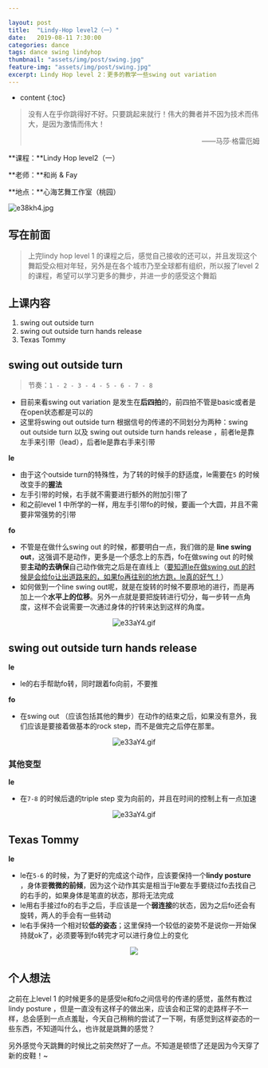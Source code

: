 ```yaml
---

layout: post
title:  "Lindy-Hop level2（一）"
date:   2019-08-11 7:30:00
categories: dance
tags: dance swing lindyhop
thumbnail: "assets/img/post/swing.jpg"
feature-img: "assets/img/post/swing.jpg"
excerpt: Lindy Hop level 2：更多的教学一些swing out variation 
---
```


* content
{:toc}
> 没有人在乎你跳得好不好。只要跳起来就行！伟大的舞者并不因为技术而伟大，是因为激情而伟大！
>
> <p align="right">——马莎·格雷厄姆　　</p>

**课程：**Lindy Hop level2（一）

**老师：**和尚 & Fay

**地点：**心海艺舞工作室（桃园）

![e38kh4.jpg](https://s1.ax1x.com/2020/09/01/dxSRL8.jpg)





## 写在前面

> 上完lindy hop level 1 的课程之后，感觉自己接收的还可以，并且发现这个舞蹈受众相对年轻，另外是在各个城市乃至全球都有组织，所以报了level 2 的课程，希望可以学习更多的舞步，并进一步的感受这个舞蹈



## 上课内容

1. swing out outside turn
2. swing out outside turn hands release 
3. Texas Tommy



## swing out outside turn

> 节奏：`1 - 2 - 3 - 4 - 5 - 6 - 7 - 8`

- 目前来看swing out variation 是发生在**后四拍**的，前四拍不管是basic或者是在open状态都是可以的
- 这里将swing out outside turn 根据信号的传递的不同划分为两种：swing out outside turn 以及 swing out outside turn hands release ，前者le是靠左手来引带（lead），后者le是靠右手来引带

**le**

- 由于这个outside turn的特殊性，为了转的时候手的舒适度，le需要在`5` 的时候改变手的**握法**
- 左手引带的时候，右手就不需要进行额外的附加引带了
- 和之前level 1 中所学的一样，用左手引带fo的时候，要画一个大圆，并且不需要非常强势的引带

**fo**

- 不管是在做什么swing out 的时候，都要明白一点，我们做的是 **line swing out**，这强调不是动作，更多是一个感念上的东西，fo在做swing out 的时候要**主动的去确保**自己动作做完之后是在直线上（<u>要知道le在做swing out 的时候是会给fo让出道路来的，如果fo再往别的地方跑，le真的好气！</u>）
- 如何做到一个line swing out呢，就是在旋转的时候不要原地的进行，而是再加上一个**水平上的位移**。另外一点就是要把旋转进行切分，每一步转一点角度，这样不会说需要一次通过身体的拧转来达到这样的角度。

<center>
<img src="https://s1.ax1x.com/2020/09/01/dxSLLT.gif" alt="e33aY4.gif" border="0">
</center>




## swing out outside turn hands release 

**le**

- le的右手帮助fo转，同时跟着fo向前，不要推

**fo**

- 在swing out （应该包括其他的舞步）在动作的结束之后，如果没有意外，我们应该是要接着做基本的rock step，而不是做完之后停在那里。

<center>
<img src="https://s1.ax1x.com/2020/09/01/dxpPQx.gif" alt="e33aY4.gif" border="0">
</center>


### 其他变型

**le**

- 在`7-8` 的时候后退的triple step 变为向前的，并且在时间的控制上有一点加速

<center>
<img src="https://s1.ax1x.com/2020/09/01/dx952n.gif" alt="e33aY4.gif" border="0">
</center>


## Texas Tommy

**le**

- le在`5-6` 的时候，为了更好的完成这个动作，应该要保持一个**lindy posture** ，身体要**微微的前倾**，因为这个动作其实是相当于le要左手要绕过fo去找自己的右手的，如果身体是笔直的状态，那将无法完成
- le用右手接过fo的右手之后，手应该是一个**弱连接**的状态，因为之后fo还会有旋转，两人的手会有一些转动
- le右手保持一个相对较**低的姿态**；这里保持一个较低的姿势不是说你一开始保持就ok了，必须要等到fo转完才可以进行身位上的变化

<center>
<img src="https://s1.ax1x.com/2020/09/01/dxC0dU.gif" border="0">
</center>




## 个人想法

之前在上level 1 的时候更多的是感受le和fo之间信号的传递的感觉，虽然有教过 lindy posture ，但是一直没有这样子的做出来，应该会和正常的走路样子不一样，总会感到一点点羞耻，今天自己稍稍的尝试了一下啊，有感觉到这样姿态的一些东西，不知道叫什么，也许就是跳舞的感觉？

另外感觉今天跳舞的时候比之前突然好了一点。不知道是顿悟了还是因为今天穿了新的皮鞋！\~